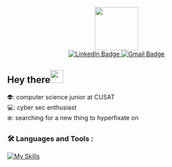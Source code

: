 <div id="header" align="center">
  <img src="https://media.giphy.com/media/M9gbBd9nbDrOTu1Mqx/giphy.gif" width="100"/>
</div>
<div id="badges">

</div>
<div id="badges" align="center">
  <a href="https://www.linkedin.com/in/diya-dathan-406511230/">
    <img src="https://img.shields.io/badge/LinkedIn-blue?style=for-the-badge&logo=linkedin&logoColor=white" alt="LinkedIn Badge"/>
  </a>
  <a href="diyaadathan@gmail.com">
   <img src="https://img.shields.io/badge/Gmail-red?style=for-the-badge&logo=gmail&logoColor=white" alt="Gmail Badge"/>

  </a>

  
</div>

<div>
<h2>
  Hey there<img src="https://media.giphy.com/media/hvRJCLFzcasrR4ia7z/giphy.gif" width="30px"/>
</h2>

<div>👽: computer science junior at CUSAT</div>
<div>💻: cyber sec enthusiast</div>
<div>❄️: searching for a new thing to hyperfixate on</div>

</div>

### :hammer_and_wrench: Languages and Tools :

[![My Skills](https://skillicons.dev/icons?i=js,html,css,c,cpp,aws,python,react,github,git,java,mysql,vscode)](https://skillicons.dev)
